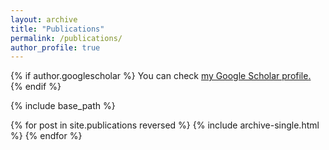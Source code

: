 ```yaml
---
layout: archive
title: "Publications"
permalink: /publications/
author_profile: true
---
```


{% if author.googlescholar %}
  You can check <u><a href="{{author.googlescholar}}">my Google Scholar profile</a>.</u>
{% endif %}

{% include base_path %}

{% for post in site.publications reversed %}
  {% include archive-single.html %}
{% endfor %}
